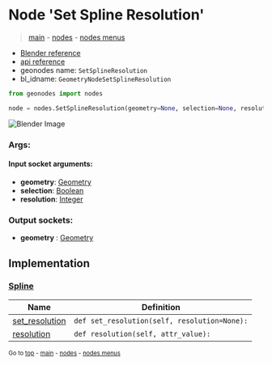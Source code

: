 # Node 'Set Spline Resolution'

> [main](../structure.md) - [nodes](nodes.md) - [nodes menus](nodes_menus.md)

- [Blender reference](https://docs.blender.org/manual/en/latest/modeling/geometry_nodes/curve/set_spline_resolution.html)
- [api reference](https://docs.blender.org/api/current/bpy.types.GeometryNodeSetSplineResolution.html)
- geonodes name: `SetSplineResolution`
- bl_idname: `GeometryNodeSetSplineResolution`

```python
from geonodes import nodes

node = nodes.SetSplineResolution(geometry=None, selection=None, resolution=None)
```

![Blender Image](https://docs.blender.org/manual/en/latest/_images/node-types_GeometryNodeSetSplineResolution.webp)

### Args:

#### Input socket arguments:

- **geometry**: [Geometry](Geometry.md)
- **selection**: [Boolean](Boolean.md)
- **resolution**: [Integer](Integer.md)

### Output sockets:

- **geometry** : [Geometry](Geometry.md)

## Implementation

### [Spline](Spline.md)

| Name | Definition |
|------|------------|
 | [set_resolution](Spline.md#set_resolution) | `def set_resolution(self, resolution=None):` |
 | [resolution](Spline.md#resolution) | `def resolution(self, attr_value):` |

<sub>Go to [top](#node-Set-Spline-Resolution) - [main](../structure.md) - [nodes](nodes.md) - [nodes menus](nodes_menus.md)</sub>

